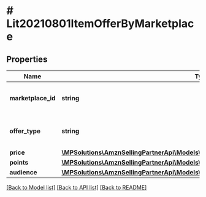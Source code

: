 # # Lit20210801ItemOfferByMarketplace

## Properties

Name | Type | Description | Notes
------------ | ------------- | ------------- | -------------
**marketplace_id** | **string** | The Amazon marketplace identifier. |
**offer_type** | **string** | Type of offer for the listings item. |
**price** | [**\MPSolutions\AmznSellingPartnerApi\Models\ListingsItems20210801\Lit20210801Money**](Lit20210801Money.md) |  |
**points** | [**\MPSolutions\AmznSellingPartnerApi\Models\ListingsItems20210801\Lit20210801Points**](Lit20210801Points.md) |  | [optional]
**audience** | [**\MPSolutions\AmznSellingPartnerApi\Models\ListingsItems20210801\Lit20210801Audience**](Lit20210801Audience.md) |  | [optional]

[[Back to Model list]](../../README.md#models) [[Back to API list]](../../README.md#endpoints) [[Back to README]](../../README.md)
